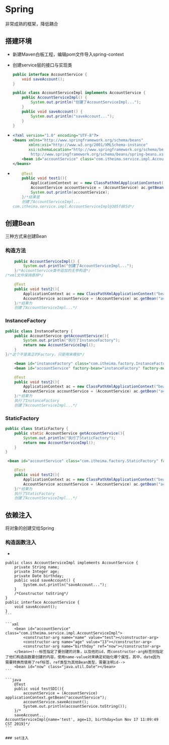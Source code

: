 # Spring

非常成熟的框架，降低耦合

## 搭建环境

*   新建Maven白板工程，编辑pom文件导入spring-context

*   创建service层的接口与实现类

    ```java
    public interface AccountService {
        void saveAccount();
    }
    
    public class AccountServiceImpl implements AccountService {
        public AccountServiceImpl() {
            System.out.println("创建了AccountServiceImpl...");
        }
        public void saveAccount() {
            System.out.println("saveAccount...");
        }
    }
    ```

*   ```xml
    <?xml version="1.0" encoding="UTF-8"?>
    <beans xmlns="http://www.springframework.org/schema/beans"
           xmlns:xsi="http://www.w3.org/2001/XMLSchema-instance"
           xsi:schemaLocation="http://www.springframework.org/schema/beans
            http://www.springframework.org/schema/beans/spring-beans.xsd">
        <bean id="accountService" class="com.itheima.service.impl.AccountServiceImpl"></bean><!--指定实现类，并给一个id用来标明新建的类id-->
    </beans>
    ```

*   ```java
        @Test
        public void test1(){
            ApplicationContext ac = new ClassPathXmlApplicationContext("bean.xml");
            AccountService accountService = (AccountService) ac.getBean("accountService");
            System.out.println(accountService);
        }/*结果是
        创建了AccountServiceImpl...
    com.itheima.service.impl.AccountServiceImpl@305fd85d*/
    ```

    

## 创建Bean

三种方式来创建Bean

### 构造方法

```java
    public AccountServiceImpl() {
        System.out.println("创建了AccountServiceImpl...");
    }/*AccountService类中追加的无参构造*/
/*xml文件保持原样*/
```

```java
    @Test
    public void test2(){
        ApplicationContext ac = new ClassPathXmlApplicationContext("bean.xml");
        AccountService accountService = (AccountService) ac.getBean("accountService");
    }/*结果为
    创建了AccountServiceImpl...*/
```

### InstanceFactory

```java
public class InstanceFactory {
    public AccountService getAccountService(){
        System.out.println("执行了InstanceFactory");
        return new AccountServiceImpl();
    }
}/*这个不是真正的Factory，只是用来模拟*/
```

```xml
    <bean id="instanceFactory" class="com.itheima.factory.InstanceFactory"></bean>
    <bean id="accountService" factory-bean="instanceFactory" factory-method="getAccountService"></bean><!--指定了先创建InstanceFactory,再通过这个工程来创建，标签用来指定是哪个工厂，以及创建Bean的方法-->
```

```java
    @Test
    public void test2(){
        ApplicationContext ac = new ClassPathXmlApplicationContext("bean.xml");
        AccountService accountService = (AccountService) ac.getBean("accountService");
    }/*结果为
    执行了InstanceFactory
	创建了AccountServiceImpl...*/
```

### StaticFactory

```java
public class StaticFactory {
    public static AccountService getAccountService(){
        System.out.println("执行了StaticFactory");
        return new AccountServiceImpl();
    }
}
```

```xml
 <bean id="accountService" class="com.itheima.factory.StaticFactory" factory-method="getAccountService"></bean><!--静态工厂不需要手动创建-->
```

```java
    @Test
    public void test2(){
        ApplicationContext ac = new ClassPathXmlApplicationContext("bean.xml");
        AccountService accountService = (AccountService) ac.getBean("accountService");
    }/*结果为
    执行了StaticFactory
	创建了AccountServiceImpl...*/
```

## 依赖注入

将对象的创建交给Spring

### 构造函数注入


*    ```java
    public class AccountServiceImpl implements AccountService {
        private String name;
        private Integer age;
        private Date birthday;
        public void saveAccount() {
            System.out.println("saveAccount...");
        }
        /*Constructor toString*/
    }
    public interface AccountService {
        void saveAccount();
    }
    ```
    
    ```xml
        <bean id="accountService" class="com.itheima.service.impl.AccountServiceImpl">
            <constructor-arg name="name" value="test"></constructor-arg>
            <constructor-arg name="age" value="13"></constructor-arg>
            <constructor-arg name="birthday" ref="now"></constructor-arg>
        </bean><!--标签指定了要创建的对象，以及他的id，而constructor-arg标签则指定了他们构造函数要创建的内容，使用name-value对来确定初始化哪个属性，其中，date因为需要转换而使用了ref标签，ref类型为其他Bean类型，需要注明id-->
        <bean id="now" class="java.util.Date"></bean>
    ```
    
    ```java
        @Test
        public void testSDI(){
            accountService = (AccountService) applicationContext.getBean("accountService");
            accountService.saveAccount();
            System.out.println(accountService.toString());
        }/*
        saveAccount...
    AccountServiceImpl{name='test', age=13, birthday=Sun Nov 17 11:09:49 CST 2019}*/
    ```
    
    ### set注入

